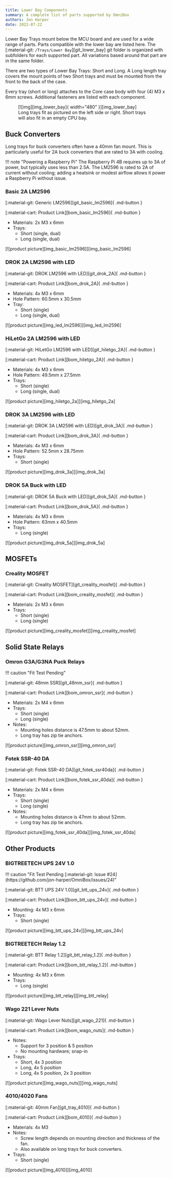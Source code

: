 ```yaml
---
title: Lower Bay Components
summary: A complete list of parts supported by OmniBox
authors: Jon Harper
date: 2022-07-22
---
```


Lower Bay Trays mount below the MCU board and are used for a wide range of parts. Parts compatible with the lower bay are listed here. The [:material-git: `/Trays/Lower Bay`][git_lower_bay] git folder is organized with subfolders for each supported part. All variations based around that part are in the same folder.

There are two types of Lower Bay Trays: Short and Long. A Long length tray covers the mount points of two Short trays and must be mounted from the front to the back of the case.

Every tray (short or long) attaches to the Core case body with four (4) M3 x 6mm screws. Additional fasteners are listed with each component.

<figure markdown>
  [![img][img_lower_bay]{ width="480" }][img_lower_bay]
  <figcaption>Long trays fit as pictured on the left side or right. Short trays will also fit in an empty CPU bay.</figcaption>
</figure>

<!-- Template 
<div markdown class="jh-grid-container jh-grid-2">
<div markdown class="jh-grid-para">
[:material-git: ][git_]{ .md-button }

[:material-cart: Product Link][bom_]{ .md-button }

- Mounting:
- Trays:
</div>
<div markdown class="jh-grid-img">
[![product picture][img_]][img_]
</div>
</div>
-->

## Buck Converters

Long trays for buck converters often have a 40mm fan mount. This is particularly useful for 2A buck converters that are rated to 3A with cooling.

!!! note "Powering a Raspberry Pi"
    The Raspberry Pi 4B requires up to 3A of power, but typically uses less than 2.5A.  The LM2596 is rated to 2A of current without cooling; adding a heatsink or modest airflow allows it power a Raspberry Pi without issue.

### Basic 2A LM2596

<div markdown class="jh-grid-container jh-grid-2">
<div markdown class="jh-grid-para">
[:material-git: Generic LM2596][git_basic_lm2596]{ .md-button }

[:material-cart: Product Link][bom_basic_lm2596]{ .md-button }

- Materials: 2x M3 x 6mm
- Trays:
    - Short (single, dual)
    - Long (single, dual)
</div>
<div markdown class="jh-grid-img">
[![product picture][img_basic_lm2596]][img_basic_lm2596]
</div>
</div>

### DROK 2A LM2596 with LED

<div markdown class="jh-grid-container jh-grid-2">
<div markdown class="jh-grid-para">
[:material-git: DROK LM2596 with LED][git_drok_2A]{ .md-button }

[:material-cart: Product Link][bom_drok_2A]{ .md-button }

- Materials: 4x M3 x 6mm
- Hole Pattern: 60.5mm x 30.5mm
- Tray:
    - Short (single)
    - Long (single, dual)
</div>
<div markdown class="jh-grid-img">
[![product picture][img_led_lm2596]][img_led_lm2596]
</div>
</div>

### HiLetGo 2A LM2596 with LED

<div markdown class="jh-grid-container jh-grid-2">
<div markdown class="jh-grid-para">
[:material-git: HiLetGo LM2596 with LED][git_hiletgo_2A]{ .md-button }

[:material-cart: Product Link][bom_hiletgo_2A]{ .md-button }

- Materials: 4x M3 x 6mm
- Hole Pattern: 49.5mm x 27.5mm 
- Trays:
    - Short (single)
    - Long (single, dual)
</div>
<div markdown class="jh-grid-img">
[![product picture][img_hiletgo_2a]][img_hiletgo_2a]
</div>
</div>

### DROK 3A LM2596 with LED

<div markdown class="jh-grid-container jh-grid-2">
<div markdown class="jh-grid-para">
[:material-git: DROK 3A LM2596 with LED][git_drok_3A]{ .md-button }

[:material-cart: Product Link][bom_drok_3A]{ .md-button }

- Materials: 4x M3 x 6mm
- Hole Pattern: 52.5mm x 28.75mm
- Trays:
    - Short (single)
</div>
<div markdown class="jh-grid-img">
[![product picture][img_drok_3a]][img_drok_3a]
</div>
</div>

### DROK 5A Buck with LED

<div markdown class="jh-grid-container jh-grid-2">
<div markdown class="jh-grid-para">
[:material-git: DROK 5A Buck with LED][git_drok_5A]{ .md-button }

[:material-cart: Product Link][bom_drok_5A]{ .md-button }

- Materials: 4x M3 x 6mm
- Hole Pattern: 63mm x 40.5mm
- Trays: 
    - Long (single)
</div>
<div markdown class="jh-grid-img">
[![product picture][img_drok_5a]][img_drok_5a]
</div>
</div>

## MOSFETs

### Creality MOSFET 

<div markdown class="jh-grid-container jh-grid-2">
<div markdown class="jh-grid-para">
[:material-git: Creality MOSFET][git_creality_mosfet]{ .md-button }

[:material-cart: Product Link][bom_creality_mosfet]{ .md-button }

- Materials: 2x M3 x 6mm
- Trays:
    - Short (single)
    - Long (single)
</div>
<div markdown class="jh-grid-img">
[![product picture][img_creality_mosfet]][img_creality_mosfet]
</div>
</div>

## Solid State Relays

### Omron G3A/G3NA Puck Relays

<div markdown class="jh-grid-container jh-grid-2">
<div markdown class="jh-grid-para">
!!! caution "Fit Test Pending"

[:material-git: 48mm SSR][git_48mm_ssr]{ .md-button }

[:material-cart: Product Link][bom_omron_ssr]{ .md-button }

- Materials: 2x M4 x 6mm
- Trays:
    - Short (single)
    - Long (single)
- Notes: 
    - Mounting holes distance is 47.5mm to about 52mm.
    - Long tray has zip tie anchors. 
</div>
<div markdown class="jh-grid-img">
[![product picture][img_omron_ssr]][img_omron_ssr]
</div>
</div>

### Fotek SSR-40 DA 

<div markdown class="jh-grid-container jh-grid-2">
<div markdown class="jh-grid-para">
[:material-git: Fotek SSR-40 DA][git_fotek_ssr40da]{ .md-button }

[:material-cart: Product Link][bom_fotek_ssr_40da]{ .md-button }

- Materials: 2x M4 x 6mm
- Trays:
    - Short (single)
    - Long (single)
- Notes: 
    - Mounting holes distance is 47mm to about 52mm.
    - Long tray has zip tie anchors.
</div>
<div markdown class="jh-grid-img">
[![product picture][img_fotek_ssr_40da]][img_fotek_ssr_40da]
</div>
</div>

## Other Products

### BIGTREETECH UPS 24V 1.0 

<div markdown class="jh-grid-container jh-grid-2">
<div markdown class="jh-grid-para">
!!! caution "Fit Test Pending [:material-git: Issue #24](https://github.com/jon-harper/OmniBox/issues/24)"

[:material-git: BTT UPS 24V 1.0][git_btt_ups_24v]{ .md-button }

[:material-cart: Product Link][bom_btt_ups_24v]{ .md-button }

- Mounting: 4x M3 x 6mm
- Trays:
    - Short (single)
</div>
<div markdown class="jh-grid-img">
[![product picture][img_btt_ups_24v]][img_btt_ups_24v]
</div>
</div>

### BIGTREETECH Relay 1.2

<div markdown class="jh-grid-container jh-grid-2">
<div markdown class="jh-grid-para">

[:material-git: BTT Relay 1.2][git_btt_relay_1.2]{ .md-button }

[:material-cart: Product Link][bom_btt_relay_1.2]{ .md-button }

- Mounting: 4x M3 x 6mm
- Trays:
    - Long (single)
</div>
<div markdown class="jh-grid-img">
[![product picture][img_btt_relay]][img_btt_relay]
</div>
</div>

### Wago 221 Lever Nuts 

<div markdown class="jh-grid-container jh-grid-2">
<div markdown class="jh-grid-para">
[:material-git: Wago Lever Nuts][git_wago_221]{ .md-button }

[:material-cart: Product Link][bom_wago_nuts]{ .md-button }

- Notes: 
    - Support for 3 position & 5 position
    - No mounting hardware; snap-in
- Trays:
    - Short, 4x 3 position
    - Long, 4x 5 position
    - Long, 4x 5 position, 2x 3 position
</div>
<div markdown class="jh-grid-img">
[![product picture][img_wago_nuts]][img_wago_nuts]
</div>
</div>

### 4010/4020 Fans 

<div markdown class="jh-grid-container jh-grid-2">
<div markdown class="jh-grid-para">
[:material-git: 40mm Fan][git_tray_4010]{ .md-button }

[:material-cart: Product Link][bom_4010]{ .md-button }

- Materials: 4x M3
- Notes:
    - Screw length depends on mounting direction and thickness of the fan.
    - Also available on long trays for buck converters.
- Trays:
    - Short (single)
</div>
<div markdown class="jh-grid-img">
[![product picture][img_4010]][img_4010]
</div>
</div>

[img_lower_bay]: ../img/components/lower_bay.png
[img_drok_3a]: ../img/parts/buck_3a_drok.jpg
[img_drok_5a]: ../img/parts/buck_5a_drok.jpg
[img_basic_lm2596]: ../img/parts/lm2596.jpg
[img_led_lm2596]: ../img/parts/lm2596_led.jpg
[img_creality_mosfet]: ../img/parts/mosfet_creality.jpeg
[img_fotek_ssr_40da]: ../img/parts/fotek_ssr-40_da.jpeg
[img_hiletgo_2a]: ../img/parts/lm2596_led_2.jpg
[img_wago_nuts]: ../img/parts/wago_nuts.jpg
[img_btt_ups_24v]: ../img/parts/btt_ups_24v.jpg
[img_4010]: ../img/parts/fan_4010.jpg
[img_btt_relay]: ../img/parts/btt_relay_1.2.jpg
[img_omron_ssr]: ../img/parts/omron_ssr.jpg